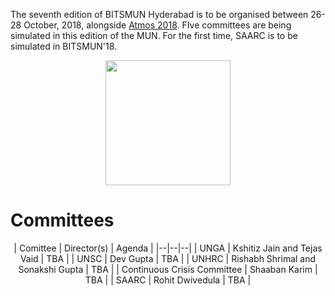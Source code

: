 <!-- TITLE: BITSMUN 2018 -->
<!-- SUBTITLE: The 2018 edition of BITSMUN is to be held from 26th - 28th October, 2018. -->

The seventh edition of BITSMUN Hyderabad is to be organised between 26-28 October, 2018, alongside [Atmos 2018](/fests/atmos/2018). FIve committees are being simulated in this edition of the MUN. For the first time, SAARC is to be simulated in BITSMUN'18.

<center>
<img src="https://wiki.bits-hyd.org/uploads/bitsmun/bitsmun-2018.jpg" width = 200px>
</center>


# Committees

<center>
| Comittee | Director(s) | Agenda |
|--|--|--|
| UNGA | Kshitiz Jain and Tejas Vaid | TBA | 
| UNSC | Dev Gupta | TBA |
| UNHRC | Rishabh Shrimal and Sonakshi Gupta | TBA |
| Continuous Crisis Committee | Shaaban Karim | TBA |
| SAARC | Rohit Dwivedula | TBA |
</center>